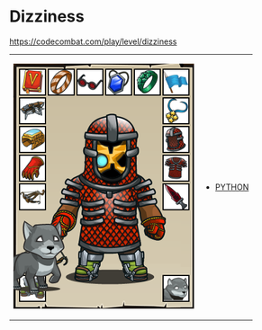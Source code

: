 # Dizziness 

https://codecombat.com/play/level/dizziness
<table>
<tr>
<td>

![Hero Picture](hero.png?raw=true "Hero Picture")

</td>
<td>
<ul>
<li>

[PYTHON](Dizziness.py)

</li>
</td>
</tr>
<table>
